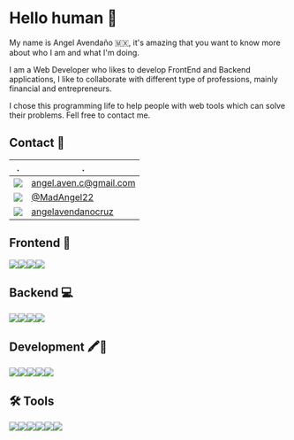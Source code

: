 # Hello human 👋

My name is Angel Avendaño 🇲🇽, it's amazing  that you want to know more about who I am and what I'm doing.

I am a Web Developer who likes to develop FrontEnd and Backend applications, I like to collaborate with different type of professions, mainly financial and entrepreneurs.

I chose this programming life to help people with web tools which can solve their problems.  Fell free to contact me.


## Contact 📱
 . | . |
---|---|
<img src="https://img.shields.io/badge/Gmail-D14836?style=for-the-badge&logo=gmail&logoColor=white" />  | angel.aven.c@gmail.com | 
<img src="https://img.shields.io/badge/Twitter-1DA1F2?style=for-the-badge&logo=twitter&logoColor=white" /> | [@MadAngel22](https://mobile.twitter.com/MadAngel22) |
<img src="https://img.shields.io/badge/LinkedIn-0077B5?style=for-the-badge&logo=linkedin&logoColor=white" /> | [angelavendanocruz](www.linkedin.com/in/angelavendanocruz) |

## Frontend 🎨
<img src="https://img.shields.io/badge/HTML5-E34F26?style=for-the-badge&logo=html5&logoColor=white" /><img src="https://img.shields.io/badge/CSS3-1572B6?style=for-the-badge&logo=css3&logoColor=white" /><img src="https://img.shields.io/badge/JavaScript-323330?style=for-the-badge&logo=javascript&logoColor=F7DF1E" /><img src="https://img.shields.io/badge/React-20232A?style=for-the-badge&logo=react&logoColor=61DAFB" />


## Backend 💻
<img src="https://img.shields.io/badge/Node.js-339933?style=for-the-badge&logo=nodedotjs&logoColor=white" /><img src="https://img.shields.io/badge/Groovy-5E97B6?style=for-the-badge&logo=Apache%20Groovy&logoColor=white" /><img src="https://img.shields.io/badge/PostgreSQL-316192?style=for-the-badge&logo=postgresql&logoColor=white" /><img src="https://img.shields.io/badge/MongoDB-4EA94B?style=for-the-badge&logo=mongodb&logoColor=white" />

## Development 🖍📐
<img src="https://img.shields.io/badge/Git-F05032?style=for-the-badge&logo=git&logoColor=white"/><img src="https://img.shields.io/badge/Webpack-8DD6F9?style=for-the-badge&logo=Webpack&logoColor=white" /><img src="https://img.shields.io/badge/npm-CB3837?style=for-the-badge&logo=npm&logoColor=white"/><img src="https://img.shields.io/badge/Docker-2CA5E0?style=for-the-badge&logo=docker&logoColor=white"/><img src="https://img.shields.io/badge/Apache-D22128?style=for-the-badge&logo=Apache&logoColor=white" />

## 🛠 Tools
<img src="https://img.shields.io/badge/IntelliJIDEA-000000.svg?style=for-the-badge&logo=intellij-idea&logoColor=white" /><img src="https://img.shields.io/badge/WebStorm-000000?style=for-the-badge&logo=WebStorm&logoColor=white" /><img src="https://img.shields.io/badge/Visual_Studio_Code-0078D4?style=for-the-badge&logo=visual%20studio%20code&logoColor=white" /><img src="https://img.shields.io/badge/oh_my_zsh-1A2C34?style=for-the-badge&logo=ohmyzsh&logoColor=white" /><img src="https://img.shields.io/badge/iTerm-000000?style=for-the-badge&logo=iterm2&logoColor=white" /><img src="https://img.shields.io/badge/GitKraken-179287?style=for-the-badge&logo=GitKraken&logoColor=white" />

